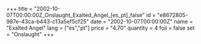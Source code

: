 +++
title = "2002-10-07T00:00:00Z_Onslaught_Exalted_Angel_[es_pt]_false"
id = "e8672805-987e-43ca-b443-c13a5ef5cf25"
date = "2002-10-07T00:00:00Z"
name = "Exalted Angel"
lang = ["es","pt"]
price = "4.70"
quantity = 4
foil = false
set = "Onslaught"
+++
